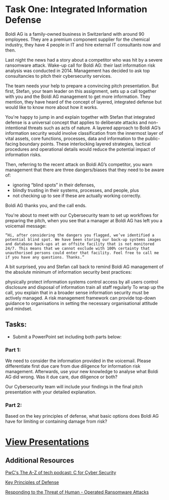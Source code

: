 # Task One: Integrated Information Defense

Boldi AG is a family-owned business in Switzerland with around 90 employees. They are a premium component supplier for the chemical industry, they have 4 people in IT and hire external IT consultants now and then.

Last night the news had a story about a competitor who was hit by a severe ransomware attack. Wake-up call for Boldi AG: their last information risk analysis was conducted in 2014. Management has decided to ask top consultancies to pitch their cybersecurity services.

The team needs your help to prepare a convincing pitch presentation. But first, Stefan, your team leader on this assignment, sets up a call together with you and the Boldi AG management to get more information. They mention, they have heard of the concept of layered, integrated defense but would like to know more about how it works.

You're happy to jump in and explain together with Stefan that integrated defense is a universal concept that applies to deliberate attacks and non-intentional threats such as acts of nature. A layered approach to Boldi AG’s information security would involve classification from the innermost layer of vital assets, core functions, processes, data and information to the public-facing boundary points. These interlocking layered strategies, tactical procedures and operational details would reduce the potential impact of information risks.

Then, referring to the recent attack on Boldi AG’s competitor, you warn management that there are three dangers/biases that they need to be aware of:
- ignoring “blind spots” in their defenses,
- blindly trusting in their systems, processes, and people, plus
- not checking up to see if these are actually working correctly.

Boldi AG thanks you, and the call ends.

You're about to meet with our Cybersecurity team to set up workflows for preparing the pitch, when you see that a manager at Boldi AG has left you a voicemail message:

```
“Hi, after considering the dangers you flagged, we’ve identified a potential blind spot. We have been storing our back-up systems images and database back-ups at an offsite facility that is not monitored 24/7. This means that we cannot exclude with 100% certainty that unauthorised persons could enter that facility. Feel free to call me if you have any questions. Thanks.”
```

A bit surprised, you and Stefan call back to remind Boldi AG management of the absolute minimum of information security best practices:

physically protect information systems
control access by all users
control disclosure and disposal of information
train all staff regularly
To wrap up the call, you explain that in a broader sense information security must be actively managed. A risk management framework can provide top-down guidance to organisations in setting the necessary organisational attitude and mindset.


## Tasks:
- Submit a PowerPoint set including both parts below:

### Part 1:
We need to consider the information provided in the voicemail. Please differentiate first due care from due diligence for information risk management. Afterwards, use your new knowledge to analyse what Boldi AG did wrong. Was it due care, due diligence or both? 

Our Cybersecurity team will include your findings in the final pitch presentation with your detailed explanation.

### Part 2: 
Based on the key principles of defense, what basic options does Boldi AG have for limiting or containing damage from risk? 


# [View Presentations](integrated-information-defense.pdf)


## Additional Resources
[PwC's The A-Z of tech podcast: C for Cyber Security](https://open.spotify.com/episode/7E0ifCSF40fC7dAIInoVs3)

[Key Principles of Defense](https://cdn.theforage.com/vinternships/companyassets/4sLyCPgmsy8DA6Dh3/Key%20Principles%20of%20Defense.pdf)

[Responding to the Threat of Human - Operated Ransomware Attacks](https://cdn.theforage.com/vinternships/companyassets/4sLyCPgmsy8DA6Dh3/Responding-to-growing-human-operated-ransomware.pdf)
